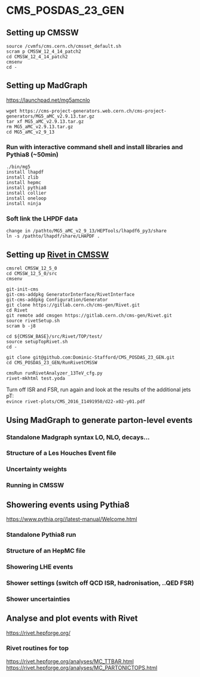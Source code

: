 # CMS_POSDAS_23_GEN

##  Setting up CMSSW 
```
source /cvmfs/cms.cern.ch/cmsset_default.sh
scram p CMSSW_12_4_14_patch2
cd CMSSW_12_4_14_patch2
cmsenv
cd -
```

## Setting up MadGraph
https://launchpad.net/mg5amcnlo

```
wget https://cms-project-generators.web.cern.ch/cms-project-generators/MG5_aMC_v2.9.13.tar.gz
tar xf MG5_aMC_v2.9.13.tar.gz
rm MG5_aMC_v2.9.13.tar.gz
cd MG5_aMC_v2_9_13
```

### Run with interactive command shell and install libraries and Pythia8 (~50min)
```
./bin/mg5
install lhapdf
install zlib
install hepmc
install pythia8
install collier
install oneloop
install ninja
```

### Soft link the LHPDF data 
```
change in /pathto/MG5_aMC_v2_9_13/HEPTools/lhapdf6_py3/share
ln -s /pathto/lhapdf/share/LHAPDF .
```

## Setting up [Rivet in CMSSW](https://twiki.cern.ch/twiki/bin/view/CMS/Rivet#Setting_Rivet_in_CMSSW)
```
cmsrel CMSSW_12_5_0
cd CMSSW_12_5_0/src
cmsenv
```


`git-init-cms`\
`git-cms-addpkg GeneratorInterface/RivetInterface`\
`git-cms-addpkg Configuration/Generator`\
`git clone https://gitlab.cern.ch/cms-gen/Rivet.git`\
`cd Rivet`\
`git remote add cmsgen https://gitlab.cern.ch/cms-gen/Rivet.git`\
`source rivetSetup.sh`\
`scram b -j8`

`cd ${CMSSW_BASE}/src/Rivet/TOP/test/`\
`source setupTopRivet.sh`\
`cd -`

`git clone git@github.com:Dominic-Stafford/CMS_POSDAS_23_GEN.git`\
`cd CMS_POSDAS_23_GEN/RunRivetCMSSW`

`cmsRun runRivetAnalyzer_13TeV_cfg.py`\
`rivet-mkhtml test.yoda`

Turn off ISR and FSR, run again and look at the results of the additional jets pT:\
`evince rivet-plots/CMS_2016_I1491950/d22-x02-y01.pdf`


## Using MadGraph to generate parton-level events 



### Standalone Madgraph syntax LO, NLO, decays...
### Structure of a Les Houches Event file 
### Uncertainty weights
### Running in CMSSW

## Showering events using Pythia8
https://www.pythia.org//latest-manual/Welcome.html

### Standalone Pythia8 run
### Structure of an HepMC file
### Showering LHE events
### Shower settings (switch off QCD ISR, hadronisation, ..QED FSR)
### Shower uncertainties

## Analyse and plot events with Rivet
https://rivet.hepforge.org/

### Rivet routines for top
https://rivet.hepforge.org/analyses/MC_TTBAR.html
https://rivet.hepforge.org/analyses/MC_PARTONICTOPS.html
